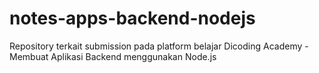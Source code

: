 # notes-apps-backend-nodejs
Repository terkait submission pada platform belajar Dicoding Academy - Membuat Aplikasi Backend menggunakan Node.js
